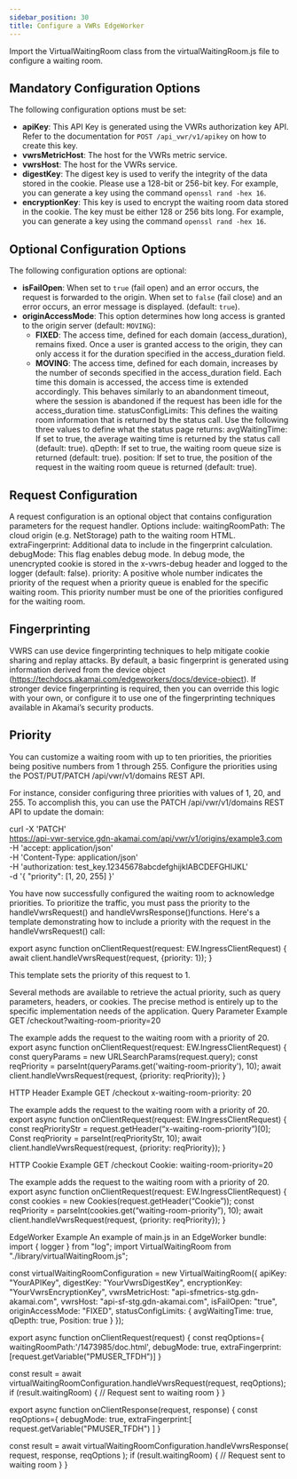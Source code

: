 ```yaml
---
sidebar_position: 30
title: Configure a VWRs EdgeWorker
---
```


Import the VirtualWaitingRoom class from the virtualWaitingRoom.js file to configure a waiting room.

## Mandatory Configuration Options

The following configuration options must be set:

- **apiKey**: This API Key is generated using the VWRs authorization key API. Refer to the documentation for `POST /api_vwr/v1/apikey` on how to create this key.
- **vwrsMetricHost**: The host for the VWRs metric service.
- **vwrsHost**: The host for the VWRs service.
- **digestKey**: The digest key is used to verify the integrity of the data stored in the cookie. Please use a 128-bit or 256-bit key. For example, you can generate a key using the command `openssl rand -hex 16`.
- **encryptionKey**:  This key is used to encrypt the waiting room data stored in the cookie. The key must be either 128 or 256 bits long. For example, you can generate a key using the command `openssl rand -hex 16`.

## Optional Configuration Options

The following configuration options are optional:

- **isFailOpen**: When set to `true` (fail open) and an error occurs, the request is forwarded to the origin. When set to `false` (fail close) and an error occurs, an error message is displayed. (default: `true`).
- **originAccessMode**: This option determines how long access is granted to the origin server (default: `MOVING`):
  - **FIXED**: The access time, defined for each domain (access_duration), remains fixed. Once a user is granted access to the origin, they can only access it for the duration specified in the access_duration field.
  - **MOVING**: The access time, defined for each domain, increases by the number of seconds specified in the access_duration field. Each time this domain is accessed, the access time is extended accordingly. This behaves similarly to an abandonment timeout, where the session is abandoned if the request has been idle for the access_duration time. 
statusConfigLimits: This defines the waiting room information that is returned by the status call. Use the following three values to define what the status page returns:
avgWaitingTime: If set to true, the average waiting time is returned by the status call (default: true).
qDepth: If set to true, the waiting room queue size is returned (default: true).
position: If set to true, the position of the request in the waiting room queue is returned (default: true). 

## Request Configuration
A request configuration is an optional object that contains configuration parameters for the request handler. Options include:
waitingRoomPath: The cloud origin (e.g. NetStorage) path to the waiting room HTML.
extraFingerprint: Additional data to include in the fingerprint calculation.
debugMode: This flag enables debug mode. In debug mode, the unencrypted cookie is stored in the x-vwrs-debug header and logged to the logger (default: false).
priority: A positive whole number indicates the priority of the request when a priority queue is enabled for the specific waiting room. This priority number must be one of the priorities configured for the waiting room.  

## Fingerprinting
VWRS can use device fingerprinting techniques to help mitigate cookie sharing and replay attacks. By default, a basic fingerprint is generated using information derived from the device object (https://techdocs.akamai.com/edgeworkers/docs/device-object). If stronger device fingerprinting is required, then you can override this logic with your own, or configure it to use one of the fingerprinting techniques available in Akamai’s security products.

## Priority
You can customize a waiting room with up to ten priorities, the priorities being positive numbers from 1 through 255. Configure the priorities using the POST/PUT/PATCH /api/vwr/v1/domains REST API.

For instance, consider configuring three priorities with values of 1, 20, and 255. To accomplish this, you can use the PATCH /api/vwr/v1/domains REST API to update the domain:

curl -X 'PATCH' \
   https://api-vwr-service.gdn-akamai.com/api/vwr/v1/origins/example3.com \
  -H 'accept: application/json' \
  -H 'Content-Type: application/json' \
  -H 'authorization: test_key.12345678abcdefghijklABCDEFGHIJKL' \
  -d '{
  "priority": [1, 20, 255]
}'


You have now successfully configured the waiting room to acknowledge priorities. To prioritize the traffic, you must pass the priority to the handleVwrsRequest() and handleVwrsResponse()functions. Here's a template demonstrating how to include a priority with the request in the handleVwrsRequest() call:


export async function onClientRequest(request: EW.IngressClientRequest) {
  await client.handleVwrsRequest(request, {priority: 1});
}


This template sets the priority of this request to 1.


Several methods are available to retrieve the actual priority, such as query parameters, headers, or cookies. The precise method is entirely up to the specific implementation needs of the application.
Query Parameter Example
GET /checkout?waiting-room-priority=20


The example adds the request to the waiting room with a priority of 20.
export async function onClientRequest(request: EW.IngressClientRequest) {
  const queryParams = new URLSearchParams(request.query);
  const reqPriority = parseInt(queryParams.get('waiting-room-priority'), 10);
  await client.handleVwrsRequest(request, {priority: reqPriority});
}

HTTP Header Example
GET /checkout
x-waiting-room-priority: 20


The example adds the request to the waiting room with a priority of 20.
export async function onClientRequest(request: EW.IngressClientRequest) {
   const reqPriorityStr = request.getHeader(“x-waiting-room-priority”)[0];
   Const reqPriority = parseInt(reqPriorityStr, 10);
   await client.handleVwrsRequest(request, {priority: reqPriority});
}

HTTP Cookie Example
GET /checkout
Cookie: waiting-room-priority=20


The example adds the request to the waiting room with a priority of 20.
export async function onClientRequest(request: EW.IngressClientRequest) {
   const cookies = new Cookies(request.getHeader(“Cookie”));
   const reqPriority = parseInt(cookies.get(“waiting-room-priority”), 10);
   await client.handleVwrsRequest(request, {priority: reqPriority});
}

EdgeWorker Example
An example of main.js in an EdgeWorker bundle:
import { logger } from "log";
import VirtualWaitingRoom from "./library/virtualWaitingRoom.js";

const virtualWaitingRoomConfiguration = new VirtualWaitingRoom({
   apiKey: "YourAPIKey",
   digestKey: "YourVwrsDigestKey",
   encryptionKey: "YourVwrsEncryptionKey",
   vwrsMetricHost: "api-sfmetrics-stg.gdn-akamai.com",
   vwrsHost: "api-sf-stg.gdn-akamai.com",
   isFailOpen: "true",
   originAccessMode: "FIXED",
   statusConfigLimits: {
      avgWaitingTime: true,
      qDepth: true,
      Position: true
   }
});

export async function onClientRequest(request) {
  const reqOptions={
      waitingRoomPath:'/1473985/doc.html',
      debugMode: true,
      extraFingerprint:[request.getVariable("PMUSER_TFDH")]
  }

  const result = await virtualWaitingRoomConfiguration.handleVwrsRequest(request, reqOptions);
  if (result.waitingRoom) {
      // Request sent to waiting room
  }
}

export async function onClientResponse(request, response) {
  const reqOptions={
      debugMode: true,
      extraFingerprint:[ request.getVariable("PMUSER_TFDH") ]
  }

  const result = await virtualWaitingRoomConfiguration.handleVwrsResponse(
            request, response, reqOptions
          );
  if (result.waitingRoom) {
      // Request sent to waiting room
  }
}
